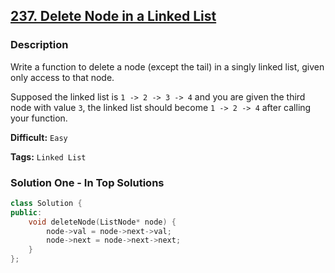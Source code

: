 ## [237. Delete Node in a Linked List](https://leetcode.com/problems/delete-node-in-a-linked-list/description/)

### Description

Write a function to delete a node (except the tail) in a singly linked list, given only access to that node.

Supposed the linked list is `1 -> 2 -> 3 -> 4` and you are given the third node with value `3`, the linked list should become `1 -> 2 -> 4` after calling your function.

**Difficult:** `Easy`

**Tags:** `Linked List`

### Solution One - In Top Solutions

```c++
class Solution {
public:
    void deleteNode(ListNode* node) {
        node->val = node->next->val;
        node->next = node->next->next;
    }
};
```
